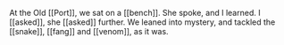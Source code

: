 At the Old [[Port]], we sat on a [[bench]]. She spoke, and I learned. I [[asked]], she [[asked]] further. We leaned into mystery, and tackled the [[snake]], [[fang]] and [[venom]], as it was.